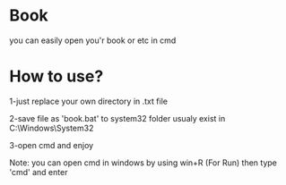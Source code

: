 # Book
you can easily open you'r book or etc in cmd

# How to use?
  1-just replace your own directory in .txt file
	
  2-save file as 'book.bat' to system32 folder usualy exist in C:\Windows\System32
	
  3-open cmd and enjoy

Note: you can open cmd in windows by using win+R (For Run) then type 'cmd' and enter
